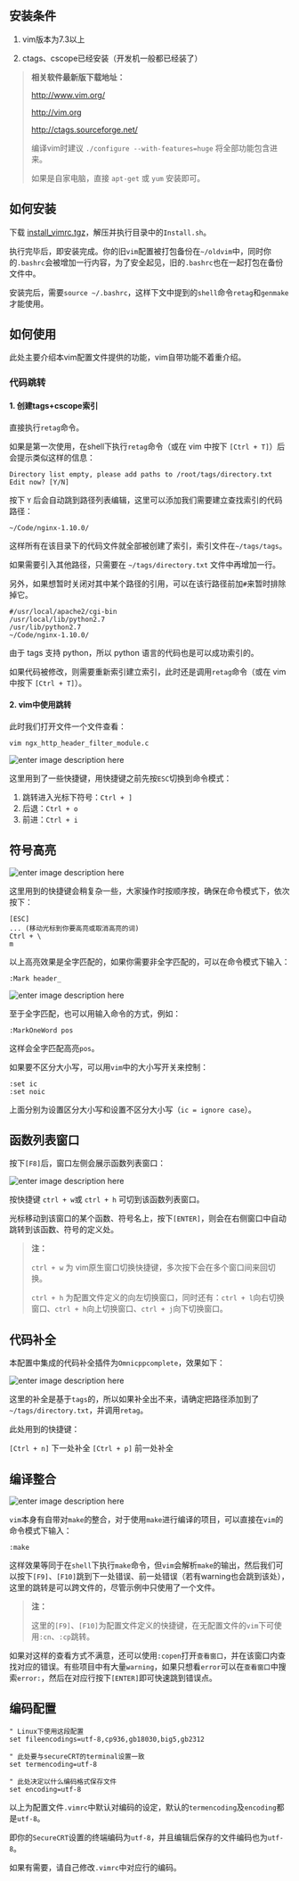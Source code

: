 ## 安装条件

1. vim版本为7.3以上

2. ctags、cscope已经安装（开发机一般都已经装了）


> **相关软件最新版下载地址：**
> 
> http://www.vim.org/
>
> http://vim.org
> 
> http://ctags.sourceforge.net/
> 
> 编译vim时建议 `./configure --with-features=huge`  将全部功能包含进来。
> 
> 如果是自家电脑，直接 `apt-get` 或 `yum` 安装即可。

## 如何安装

下载 [install_vimrc.tgz](https://github.com/DeepinW/vimrc/blob/master/Installer/install_vimrc.tgz)，解压并执行目录中的`Install.sh`。

执行完毕后，即安装完成。你的旧`vim`配置被打包备份在`~/oldvim`中，同时你的`.bashrc`会被增加一行内容，为了安全起见，旧的`.bashrc`也在一起打包在备份文件中。

安装完后，需要`source ~/.bashrc`，这样下文中提到的`shell`命令`retag`和`genmake`才能使用。

## 如何使用

此处主要介绍本vim配置文件提供的功能，vim自带功能不着重介绍。

### 代码跳转

#### 1. 创建tags+cscope索引

直接执行`retag`命令。

如果是第一次使用，在shell下执行`retag`命令（或在 vim 中按下 `[Ctrl + T]`）后会提示类似这样的信息：

	Directory list empty, please add paths to /root/tags/directory.txt
	Edit now? [Y/N]

按下 `Y` 后会自动跳到路径列表编辑，这里可以添加我们需要建立查找索引的代码路径：

	~/Code/nginx-1.10.0/

这样所有在该目录下的代码文件就全部被创建了索引，索引文件在`~/tags/tags`。

如果需要引入其他路径，只需要在 `~/tags/directory.txt` 文件中再增加一行。

另外，如果想暂时关闭对其中某个路径的引用，可以在该行路径前加`#`来暂时排除掉它。

	#/usr/local/apache2/cgi-bin
	/usr/local/lib/python2.7
	/usr/lib/python2.7
	~/Code/nginx-1.10.0/

由于 tags 支持 python，所以 python 语言的代码也是可以成功索引的。

如果代码被修改，则需要重新索引建立索引，此时还是调用`retag`命令（或在 vim 中按下 `[Ctrl + T]`）。

#### 2. vim中使用跳转

此时我们打开文件一个文件查看：

	vim ngx_http_header_filter_module.c

![enter image description here](img/using-tags.gif)

这里用到了一些快捷键，用快捷键之前先按`ESC`切换到命令模式：

1. 跳转进入光标下符号：`Ctrl + ]`
2. 后退：`Ctrl + o`
3. 前进：`Ctrl + i`

## 符号高亮

![enter image description here](img/highlight.gif)

这里用到的快捷键会稍复杂一些，大家操作时按顺序按，确保在命令模式下，依次按下：

	[ESC]
	... (移动光标到你要高亮或取消高亮的词)
	Ctrl + \
	m

以上高亮效果是全字匹配的，如果你需要非全字匹配的，可以在命令模式下输入：

	:Mark header_
![enter image description here](img/mark.gif)

至于全字匹配，也可以用输入命令的方式，例如：

	:MarkOneWord pos

这样会全字匹配高亮`pos`。

如果要不区分大小写，可以用`vim`中的大小写开关来控制：

	:set ic
	:set noic

上面分别为设置区分大小写和设置不区分大小写（`ic = ignore case`）。

## 函数列表窗口

按下`[F8]`后，窗口左侧会展示函数列表窗口：

![enter image description here](img/function-list.png)

按快捷键 `ctrl + w`或 `ctrl + h` 可切到该函数列表窗口。

光标移动到该窗口的某个函数、符号名上，按下`[ENTER]`，则会在右侧窗口中自动跳转到该函数、符号的定义处。

> **注：**
> 
>  `ctrl + w` 为 vim原生窗口切换快捷键，多次按下会在多个窗口间来回切换。
>  
>  `ctrl + h` 为配置文件定义的向左切换窗口，同时还有：`ctrl + l`向右切换窗口、`ctrl + h`向上切换窗口、`ctrl + j`向下切换窗口。

## 代码补全

本配置中集成的代码补全插件为`Omnicppcomplete`，效果如下：

![enter image description here](img/complete.gif)

这里的补全是基于`tags`的，所以如果补全出不来，请确定把路径添加到了`~/tags/directory.txt`，并调用`retag`。

此处用到的快捷键：

`[Ctrl + n]` 下一处补全
`[Ctrl + p]` 前一处补全

## 编译整合

![enter image description here](img/compile.gif)

`vim`本身有自带对`make`的整合，对于使用`make`进行编译的项目，可以直接在`vim`的命令模式下输入：

	:make

这样效果等同于在`shell`下执行`make`命令，但`vim`会解析`make`的输出，然后我们可以按下`[F9]`、`[F10]`跳到下一处错误、前一处错误（若有warning也会跳到该处），这里的跳转是可以跨文件的，尽管示例中只使用了一个文件。

> **注：**
> 
> 这里的`[F9]`、`[F10]`为配置文件定义的快捷键，在无配置文件的`vim`下可使用`:cn`、`:cp`跳转。

如果对这样的查看方式不满意，还可以使用`:copen`打开`查看窗口`，并在该窗口内查找对应的错误。有些项目中有大量`warning`，如果只想看`error`可以在`查看窗口`中搜索`error:`，然后在对应行按下`[ENTER]`即可快速跳到错误点。

## 编码配置

	" Linux下使用这段配置
	set fileencodings=utf-8,cp936,gb18030,big5,gb2312
	
	" 此处要与secureCRT的terminal设置一致
	set termencoding=utf-8
	
	" 此处决定以什么编码格式保存文件
	set encoding=utf-8

以上为配置文件`.vimrc`中默认对编码的设定，默认的`termencoding`及`encoding`都是`utf-8`。

即你的`SecureCRT`设置的终端编码为`utf-8`，并且编辑后保存的文件编码也为`utf-8`。

如果有需要，请自己修改`.vimrc`中对应行的编码。
